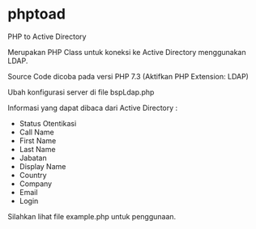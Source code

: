 # phptoad
PHP to Active Directory

Merupakan PHP Class untuk koneksi ke Active Directory menggunakan LDAP.

Source Code dicoba pada versi PHP 7.3
(Aktifkan PHP Extension: LDAP)

Ubah konfigurasi server di file bspLdap.php

Informasi yang dapat dibaca dari Active Directory :

- Status Otentikasi
- Call Name
- First Name
- Last Name
- Jabatan
- Display Name
- Country
- Company
- Email
- Login

Silahkan lihat file example.php untuk penggunaan.

